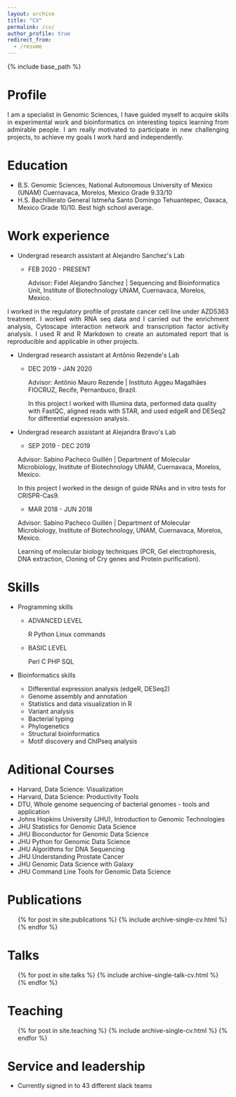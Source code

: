```yaml
---
layout: archive
title: "CV"
permalink: /cv/
author_profile: true
redirect_from:
  - /resume
---
```


{% include base_path %}

Profile
======
<div style="text-align: justify">
I am a specialist in Genomic Sciences, I have guided myself to acquire skills in experimental work and bioinformatics on interesting topics learning from admirable people. I am really motivated to participate in new challenging projects, to achieve my goals I work hard and independently.
</div>

Education
======

* B.S. 
  Genomic Sciences, National Autonomous University of Mexico (UNAM) 
  Cuernavaca, Morelos, Mexico 
  Grade 9.33/10 
* H.S. 
  Bachillerato General Istmeña 
  Santo Domingo Tehuantepec, Oaxaca, Mexico Grade 10/10.
  Best high school average. 
 
Work experience
======
* Undergrad research assistant at Alejandro Sanchez's Lab
  * FEB 2020 - PRESENT
   
      Advisor: Fidel Alejandro Sánchez \| Sequencing and Bioinformatics Unit, Institute of Biotechnology UNAM, Cuernavaca, Morelos, Mexico.
  
 <div style="text-align: justify">
      I worked in the regulatory profile of prostate cancer cell line under AZD5363 treatment. I worked with RNA seq data and I carried out the enrichment analysis, Cytoscape interaction network and transcription factor activity analysis. I used R and R Markdown to create an automated report that is reproducible and applicable in other projects.
  </div>
  
* Undergrad research assistant at Antônio Rezende's Lab

   * DEC 2019 - JAN 2020
  
     Advisor: Antônio Mauro Rezende \| Instituto Aggeu Magalhães FIOCRUZ, Recife, Pernanbuco, Brazil.
     
     In this project I worked with Illumina data, performed data quality with FastQC, aligned reads with STAR, and used edgeR and DESeq2 for differential expression analysis.
     
* Undergrad research assistant at Alejandra Bravo's Lab

  * SEP 2019 - DEC 2019

   Advisor: Sabino Pacheco Guillén \| Department of Molecular Microbiology, Institute of Biotechnology UNAM, Cuernavaca, Morelos, Mexico.
   
   In this project I worked in the design of guide RNAs and in vitro tests for CRISPR-Cas9.
 
  * MAR 2018 - JUN 2018
 
  Advisor: Sabino Pacheco Guillén \| Department of Molecular Microbiology, Institute of Biotechnology, UNAM, Cuernavaca, Morelos, Mexico.
  
  Learning of molecular biology techniques (PCR, Gel electrophoresis, DNA extraction, Cloning of Cry genes and Protein purification).
  
Skills
======
* Programming skills
  * ADVANCED LEVEL

    R
    Python
    Linux commands
    
  * BASIC LEVEL

    Perl
    C
    PHP
    SQL
    
* Bioinformatics skills

  * Differential expression analysis (edgeR, DESeq2)
  * Genome assembly and annotation
  * Statistics and data visualization in R
  * Variant analysis
  * Bacterial typing
  * Phylogenetics
  * Structural bioinformatics
  * Motif discovery and ChIPseq analysis
 
Aditional Courses
======

 * Harvard, Data Science: Visualization
 * Harvard, Data Science: Productivity Tools
 * DTU, Whole genome sequencing of bacterial genomes - tools and application
 * Johns Hopkins University (JHU), Introduction to Genomic Technologies
 * JHU Statistics for Genomic Data Science
 * JHU Bioconductor for Genomic Data Science
 * JHU Python for Genomic Data Science
 * JHU Algorithms for DNA Sequencing
 * JHU Understanding Prostate Cancer
 * JHU Genomic Data Science with Galaxy
 * JHU Command Line Tools for Genomic Data Science

Publications
======
  <ul>{% for post in site.publications %}
    {% include archive-single-cv.html %}
  {% endfor %}</ul>
  
Talks
======
  <ul>{% for post in site.talks %}
    {% include archive-single-talk-cv.html %}
  {% endfor %}</ul>
  
Teaching
======
  <ul>{% for post in site.teaching %}
    {% include archive-single-cv.html %}
  {% endfor %}</ul>
  
Service and leadership
======
* Currently signed in to 43 different slack teams

